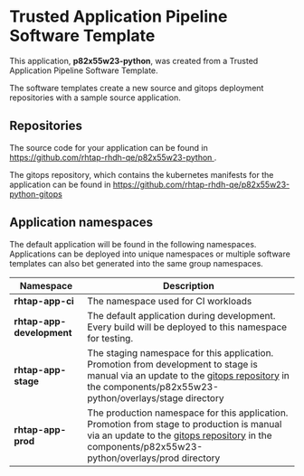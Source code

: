 # Trusted Application Pipeline Software Template

This application, **p82x55w23-python**, was created from a Trusted Application Pipeline Software Template.

The software templates create a new source and gitops deployment repositories with a sample source application. 

## Repositories

The source code for your application can be found in [https://github.com/rhtap-rhdh-qe/p82x55w23-python ](https://github.com/rhtap-rhdh-qe/p82x55w23-python ).
 
The gitops repository, which contains the kubernetes manifests for the application can be found in 
[https://github.com/rhtap-rhdh-qe/p82x55w23-python-gitops ](https://github.com/rhtap-rhdh-qe/p82x55w23-python-gitops ) 

## Application namespaces 

The default application will be found in the following namespaces. Applications can be deployed into unique namespaces or multiple software templates can also bet generated into the same group namespaces.  

|  Namespace   |  Description   |  
| -------- | -------- |
| **rhtap-app-ci** | The namespace used for CI workloads |
| **rhtap-app-development** | The default application during development. Every build will be deployed to this namespace for testing. |
| **rhtap-app-stage** | The staging namespace for this application. Promotion from development to stage is manual via an update to the [gitops repository](https://github.com/rhtap-rhdh-qe/p82x55w23-python-gitops ) in the components/p82x55w23-python/overlays/stage directory |
| **rhtap-app-prod** | The production namespace for this application. Promotion from stage to production is manual via an update to the [gitops repository](https://github.com/rhtap-rhdh-qe/p82x55w23-python-gitops ) in the components/p82x55w23-python/overlays/prod directory |